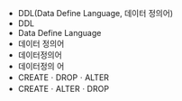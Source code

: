 - DDL(Data Define Language, 데이터 정의어)
- DDL
- Data Define Language
- 데이터 정의어
- 데이터정의어
- 데이터정의 어
- CREATEㆍDROPㆍALTER
- CREATEㆍALTERㆍDROP